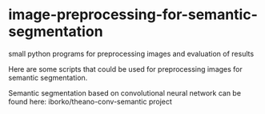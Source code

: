 # image-preprocessing-for-semantic-segmentation
small python programs for preprocessing images and evaluation of results


Here are some scripts that could be used for preprocessing images for semantic segmentation.

Semantic segmentation based on convolutional neural network 
can be found here: iborko/theano-conv-semantic project
